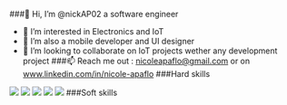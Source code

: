 ###👋 Hi, I’m @nickAP02 a software engineer
- 👀 I’m interested in Electronics and IoT
- 🌱 I’m also a mobile developer and UI designer
- 💞️ I’m looking to collaborate on IoT projects wether any development project
###📫 Reach me out :
 nicoleapaflo@gmail.com or on www.linkedin.com/in/nicole-apaflo
###Hard skills
<img src="https://img.shields.io/badge/Flutter-02569B?style=for-the-badge&logo=flutter&logoColor=white"/>
<img src="https://img.shields.io/badge/Dart-0175C2?style=for-the-badge&logo=dart&logoColor=white"/>
<img src="https://img.shields.io/badge/Python-FFD43B?style=for-the-badge&logo=python&logoColor=blue"/>
<img src="https://img.shields.io/badge/Flask-000000?style=for-the-badge&logo=flask&logoColor=white"/>
<img src="https://img.shields.io/badge/firebase-ffca28?style=for-the-badge&logo=firebase&logoColor=black"/>
###Soft skills
<!---
nickAP02/nickAP02 is a ✨ special ✨ repository because its `README.md` (this file) appears on your GitHub profile.
You can click the Preview link to take a look at your changes.
--->
